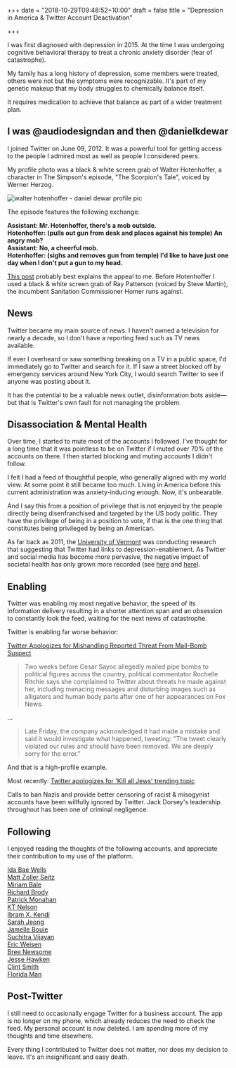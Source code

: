 +++
date = "2018-10-29T09:48:52+10:00"
draft = false
title = "Depression in America & Twitter Account Deactivation"

+++

I was first diagnosed with depression in 2015. At the time I was undergoing cognitive behavioral therapy to treat a chronic anxiety disorder (fear of catastrophe).

My family has a long history of depression, some members were treated, others were not but the symptoms were recognizable. It's part of my genetic makeup that my body struggles to chemically balance itself.

It requires medication to achieve that balance as part of a wider treatment plan.

## I was @audiodesigndan and then @danielkdewar

I joined Twitter on June 09, 2012. It was a powerful tool for getting access to the people I admired most as well as people I considered peers.

My profile photo was a black & white screen grab of Walter Hotenhoffer, a character in The Simpson's episode, "The Scorpion's Tale", voiced by Werner Herzog.

![walter hotenhoffer - daniel dewar profile pic](/img/daniel-dewar-twitter-profile.jpg)

The episode features the following exchange:

**Assistant: Mr. Hotenhoffer, there's a mob outside.<br>
Hotenhoffer: (pulls out gun from desk and places against his temple) An angry mob?<br>
Assistant: No, a cheerful mob.<br>
Hotenhoffer: (sighs and removes gun from temple) I'd like to have just one day when I don't put a gun to my head.**

[This post](https://writing.daniel-dewar.com/post/a-very-easy-death/) probably best explains the appeal to me. Before Hotenhoffer I used a black & white screen grab of Ray Patterson (voiced by Steve Martin), the incumbent Sanitation Commissioner Homer runs against.

## News

Twitter became my main source of news. I haven't owned a television for nearly a decade, so I don't have a reporting feed such as TV news available.

If ever I overheard or saw something breaking on a TV in a public space, I'd immediately go to Twitter and search for it. If I saw a street blocked off by emergency services around New York City, I would search Twitter to see if anyone was posting about it.

It has the potential to be a valuable news outlet, disinformation bots aside—but that is Twitter's own fault for not managing the problem.

## Disassociation & Mental Health

Over time, I started to mute most of the accounts I followed. I've thought for a long time that it was pointless to be on Twitter if I muted over 70% of the accounts on there. I then started blocking and muting accounts I didn't follow.

I felt I had a feed of thoughtful people, who generally aligned with my world view. At some point it still became too much. Living in America before this current administration was anxiety-inducing enough. Now, it's unbearable.

And I say this from a position of privilege that is not enjoyed by the people directly being disenfranchised and targeted by the US body politic. They have the privilege of being in a position to vote, if that is the one thing that constitutes being privileged by being an American.

As far back as 2011, the [University of Vermont](https://mic.com/articles/80313/scientists-can-tell-you-re-depressed-by-looking-at-your-twitter-feed#.kv6CqoQNQ) was conducting research that suggesting that Twitter had links to depression-enablement. As Twitter and social media has become more pervasive, the negative impact of societal health has only grown more recorded (see [here](https://www.theguardian.com/society/2017/may/19/popular-social-media-sites-harm-young-peoples-mental-health) and [here](https://www.theatlantic.com/technology/archive/2017/07/how-twitter-fuels-anxiety/534021/)).

## Enabling

Twitter was enabling my most negative behavior, the speed of its information delivery resulting in a shorter attention span and an obsession to constantly look the feed, waiting for the next news of catastrophe.

Twitter is enabling far worse behavior:

[Twitter Apologizes for Mishandling Reported Threat From Mail-Bomb Suspect](http://time.com/5436809/twitter-apologizes-threat-mail-bomb-suspect/)

> Two weeks before Cesar Sayoc allegedly mailed pipe bombs to political figures across the country, political commentator Rochelle Ritchie says she complained to Twitter about threats he made against her, including menacing messages and disturbing images such as alligators and human body parts after one of her appearances on Fox News.

...

> Late Friday, the company acknowledged it had made a mistake and said it would investigate what happened, tweeting: "The tweet clearly violated our rules and should have been removed. We are deeply sorry for the error."

And that is a high-profile example.

Most recently: [Twitter apologizes for 'Kill all Jews' trending topic](https://thehill.com/policy/technology/414571-twitter-apologizes-for-kill-all-jews-trending-topic)

Calls to ban Nazis and provide better censoring of racist & misogynist accounts have been willfully ignored by Twitter. Jack Dorsey's leadership throughout has been one of criminal negligence.

## Following

I enjoyed reading the thoughts of the following accounts, and appreciate their contribution to my use of the platform.

[Ida Bae Wells](https://twitter.com/nhannahjones)<br>
[Matt Zoller Seitz](https://twitter.com/mattzollerseitz)<br>
[Miriam Bale](https://twitter.com/mimbale)<br>
[Richard Brody](https://twitter.com/tnyfrontrow)<br>
[Patrick Monahan](https://twitter.com/pattymo)<br>
[KT Nelson](https://twitter.com/KrangTNelson)<br>
[Ibram X. Kendi](https://twitter.com/DrIbram)<br>
[Sarah Jeong](https://twitter.com/sarahjeong)<br>
[Jamelle Bouie](https://twitter.com/jbouie)<br>
[Suchitra Vijayan](https://twitter.com/suchitrav)<br>
[Eric Weisen](https://twitter.com/ewiesen)<br>
[Bree Newsome](https://twitter.com/BreeNewsome)<br>
[Jesse Hawken](https://twitter.com/jessehawken)<br>
[Clint Smith](https://twitter.com/ClintSmithIII)<br>
[Florida Man](https://twitter.com/_floridaman)

## Post-Twitter

I still need to occasionally engage Twitter for a business account. The app is no longer on my phone, which already reduces the need to check the feed. My personal account is now deleted. I am spending more of my thoughts and time elsewhere.

Every thing I contributed to Twitter does not matter, nor does my decision to leave. It's an insignificant and easy death.

